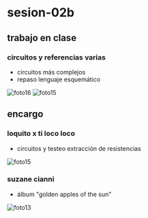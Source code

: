# sesion-02b

## trabajo en clase
### circuitos y referencias varias
- circuitos más complejos
- repaso lenguaje esquemático

![foto16](https://github.com/user-attachments/assets/0029acf8-a43b-4f12-b3aa-83077a3f23d6)
![foto15](https://github.com/user-attachments/assets/3d7ed002-de6d-4a95-b90d-d5e75a1ea4a5)

## encargo
### loquito x ti loco loco
- circuitos y testeo extracción de resistencias

![foto15](https://github.com/user-attachments/assets/8f3674e5-b2c6-4e5b-ab03-a6c3cc732487)

### suzane cianni
- álbum "golden apples of the sun"

![foto13](https://github.com/user-attachments/assets/42d93c8f-c0b3-42e3-a467-ebe2efd54717)
